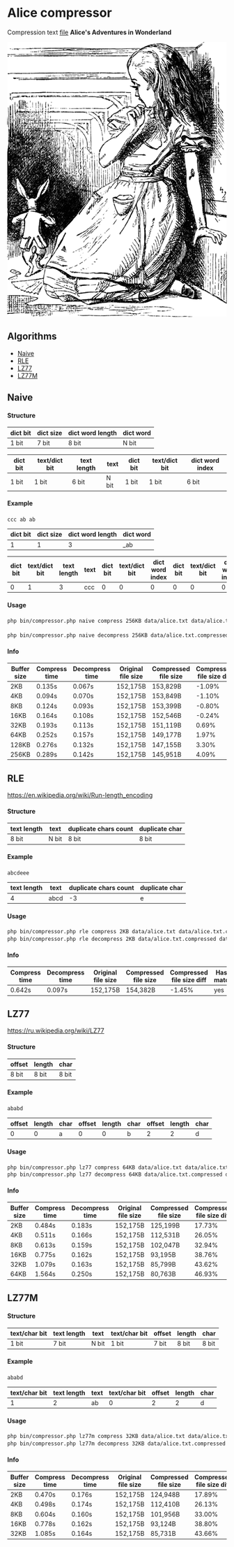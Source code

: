 # Alice compressor

Compression text [file](./data/alice.txt) **Alice's Adventures in Wonderland**

![](./alice.png)

## Algorithms

* [Naive](#naive)
* [RLE](#rle)
* [LZ77](#lz77)
* [LZ77M](#lz77m)

## Naive

#### Structure

| dict bit | dict size | dict word length | dict word |
|----------|-----------|------------------|-----------|
| 1 bit    | 7 bit     | 8 bit            | N bit     |

| dict bit | text/dict bit | text length | text  | dict bit | text/dict bit | dict word index |
|----------|---------------|-------------|-------|----------|---------------|-----------------|
| 1 bit    | 1 bit         | 6 bit       | N bit | 1 bit    | 1 bit         | 6 bit           |

#### Example

`ccc ab ab`

| dict bit | dict size | dict word length | dict word |
|----------|-----------|------------------|-----------|
| 1        | 1         | 3                | _ab       |

| dict bit | text/dict bit | text length | text | dict bit | text/dict bit | dict word index | dict bit | text/dict bit | dict word index |
|----------|---------------|-------------|------|----------|---------------|-----------------|----------|---------------|-----------------|
| 0        | 1             | 3           | ccc  | 0        | 0             | 0               | 0        | 0             | 0               |

#### Usage

```bash
php bin/compressor.php naive compress 256KB data/alice.txt data/alice.txt.compressed

php bin/compressor.php naive decompress 256KB data/alice.txt.compressed data/alice.txt.decompressed 
```

#### Info

| Buffer size | Compress time | Decompress time | Original file size | Compressed file size | Compressed file size diff | Hash match |
|-------------|---------------|-----------------|--------------------|----------------------|---------------------------|------------|
| 2KB         | 0.135s        | 0.067s          | 152,175B           | 153,829B             | -1.09%                    | yes        |
| 4KB         | 0.094s        | 0.070s          | 152,175B           | 153,849B             | -1.10%                    | yes        |
| 8KB         | 0.124s        | 0.093s          | 152,175B           | 153,399B             | -0.80%                    | yes        |
| 16KB        | 0.164s        | 0.108s          | 152,175B           | 152,546B             | -0.24%                    | yes        |
| 32KB        | 0.193s        | 0.113s          | 152,175B           | 151,119B             | 0.69%                     | yes        |
| 64KB        | 0.252s        | 0.157s          | 152,175B           | 149,177B             | 1.97%                     | yes        |
| 128KB       | 0.276s        | 0.132s          | 152,175B           | 147,155B             | 3.30%                     | yes        |
| 256KB       | 0.289s        | 0.142s          | 152,175B           | 145,951B             | 4.09%                     | yes        |

## RLE

https://en.wikipedia.org/wiki/Run-length_encoding

#### Structure

| text length | text  | duplicate chars count | duplicate char |
|-------------|-------|-----------------------|----------------|
| 8 bit       | N bit | 8 bit                 | 8 bit          |

#### Example

`abcdeee`

| text length | text | duplicate chars count | duplicate char |
|-------------|------|-----------------------|----------------|
| 4           | abcd | -3                    | e              |

#### Usage

```bash
php bin/compressor.php rle compress 2KB data/alice.txt data/alice.txt.compressed
php bin/compressor.php rle decompress 2KB data/alice.txt.compressed data/alice.txt.decompressed 
```

#### Info

| Compress time | Decompress time | Original file size | Compressed file size | Compressed file size diff | Hash match |
|---------------|-----------------|--------------------|----------------------|---------------------------|------------|
| 0.642s        | 0.097s          | 152,175B           | 154,382B             | -1.45%                    | yes        |

## LZ77

https://ru.wikipedia.org/wiki/LZ77

#### Structure

| offset | length | char  |
|--------|--------|-------|
| 8 bit  | 8 bit  | 8 bit |

#### Example

`ababd`

| offset | length | char | offset | length | char | offset | length | char |
|--------|--------|------|--------|--------|------|--------|--------|------|
| 0      | 0      | a    | 0      | 0      | b    | 2      | 2      | d    |

#### Usage

```bash
php bin/compressor.php lz77 compress 64KB data/alice.txt data/alice.txt.compressed
php bin/compressor.php lz77 decompress 64KB data/alice.txt.compressed data/alice.txt.decompressed 
```

#### Info

| Buffer size | Compress time | Decompress time | Original file size | Compressed file size | Compressed file size diff | Hash match |
|-------------|---------------|-----------------|--------------------|----------------------|---------------------------|------------|
| 2KB         | 0.484s        | 0.183s          | 152,175B           | 125,199B             | 17.73%                    | yes        |
| 4KB         | 0.511s        | 0.166s          | 152,175B           | 112,531B             | 26.05%                    | yes        |
| 8KB         | 0.613s        | 0.159s          | 152,175B           | 102,047B             | 32.94%                    | yes        |
| 16KB        | 0.775s        | 0.162s          | 152,175B           | 93,195B              | 38.76%                    | yes        |
| 32KB        | 1.079s        | 0.163s          | 152,175B           | 85,799B              | 43.62%                    | yes        |
| 64KB        | 1.564s        | 0.250s          | 152,175B           | 80,763B              | 46.93%                    | yes        |

## LZ77M

#### Structure

| text/char bit | text length | text  | text/char bit | offset | length | char  |
|---------------|-------------|-------|---------------|--------|--------|-------|
| 1 bit         | 7 bit       | N bit | 1 bit         | 7 bit  | 8 bit  | 8 bit |

#### Example

`ababd`

| text/char bit | text length | text | text/char bit | offset | length | char |
|---------------|-------------|------|---------------|--------|--------|------|
| 1             | 2           | ab   | 0             | 2      | 2      | d    |

#### Usage

```bash
php bin/compressor.php lz77m compress 32KB data/alice.txt data/alice.txt.compressed
php bin/compressor.php lz77m decompress 32KB data/alice.txt.compressed data/alice.txt.decompressed 
```

#### Info

| Buffer size | Compress time | Decompress time | Original file size | Compressed file size | Compressed file size diff | Hash match |
|-------------|---------------|-----------------|--------------------|----------------------|---------------------------|------------|
| 2KB         | 0.470s        | 0.176s          | 152,175B           | 124,948B             | 17.89%                    | yes        |
| 4KB         | 0.498s        | 0.174s          | 152,175B           | 112,410B             | 26.13%                    | yes        |
| 8KB         | 0.604s        | 0.160s          | 152,175B           | 101,956B             | 33.00%                    | yes        |
| 16KB        | 0.778s        | 0.162s          | 152,175B           | 93,124B              | 38.80%                    | yes        |
| 32KB        | 1.085s        | 0.164s          | 152,175B           | 85,731B              | 43.66%                    | yes        |
